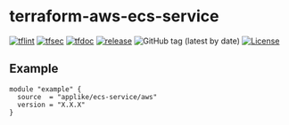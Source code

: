 # terraform-aws-ecs-service

[![tflint](https://github.com/applike/terraform-aws-ecs-service/workflows/tflint/badge.svg?branch=master&event=push)](https://github.com/applike/terraform-aws-ecs-service/actions?query=workflow%3Atflint+event%3Apush+branch%3Amaster)
[![tfsec](https://github.com/applike/terraform-aws-ecs-service/workflows/tfsec/badge.svg?branch=master&event=push)](https://github.com/applike/terraform-aws-ecs-service/actions?query=workflow%3Atfsec+event%3Apush+branch%3Amaster)
[![tfdoc](https://github.com/applike/terraform-aws-ecs-service/workflows/tfdoc/badge.svg?branch=master&event=push)](https://github.com/applike/terraform-aws-ecs-service/actions?query=workflow%3Atfdoc+event%3Apush+branch%3Amaster)
[![release](https://github.com/applike/terraform-aws-ecs-service/workflows/release/badge.svg?branch=master&event=push)](https://github.com/applike/terraform-aws-ecs-service/actions?query=workflow%3Arelease+event%3Apush+branch%3Amaster)
![GitHub tag (latest by date)](https://img.shields.io/github/v/tag/applike/terraform-aws-ecs-service)
[![License](https://img.shields.io/github/license/applike/terraform-aws-ecs-service)](https://github.com/applike/terraform-aws-ecs-service/blob/master/LICENSE)

## Example
```hcl
module "example" {
  source  = "applike/ecs-service/aws"
  version = "X.X.X"
}
```
<!--- BEGIN_TF_DOCS --->
<!--- END_TF_DOCS --->